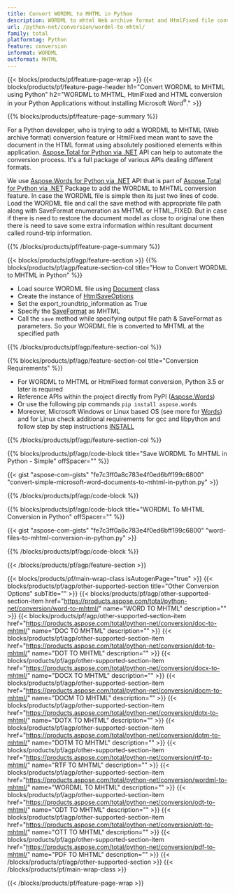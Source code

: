 ```yaml
---
title: Convert WORDML to MHTML in Python
description: WORDML to mhtml Web archive format and HtmlFixed file conversion in your Python applications without using Microsoft Word 
url: /python-net/conversion/wordml-to-mhtml/
family: total
platformtag: Python
feature: conversion
informat: WORDML
outformat: MHTML
---
```

{{< blocks/products/pf/feature-page-wrap >}}
{{< blocks/products/pf/feature-page-header h1="Convert WORDML to MHTML using Python" h2="WORDML to MHTML, HtmlFixed and HTML conversion in your Python Applications without installing Microsoft Word<sup>&reg;</sup>." >}}

{{% blocks/products/pf/feature-page-summary %}}

For a Python developer, who is trying to add a WORDML to MHTML (Web archive format) conversion feature or HtmlFixed mean want to save the document in the HTML format using absolutely positioned elements within application. [Aspose.Total for Python via .NET](https://products.aspose.com/total/python-net/) API can help to automate the conversion process. It's a full package of various APIs dealing different formats. 

We use [Aspose.Words for Python via .NET](https://products.aspose.com/words/python-net/) API that is part of [Aspose.Total for Python via .NET](https://products.aspose.com/total/python-net/) Package to add the WORDML to MHTML conversion feature. In case the WORDML file is simple then its just two lines of code. Load the WORDML file and call the save method with appropriate file path along with SaveFormat enumeration as MHTML or HTML_FIXED. But in case if there is need to restore the document model as close to original one then there is need to save some extra information within resultant document called round-trip information.

{{% /blocks/products/pf/feature-page-summary %}}

{{< blocks/products/pf/agp/feature-section >}}
{{% blocks/products/pf/agp/feature-section-col title="How to Convert WORDML to MHTML in Python" %}}
- Load source WORDML file using [Document](https://reference.aspose.com/words/python-net/aspose.words/document/) class
- Create the instance of [HtmlSaveOptions](https://reference.aspose.com/words/python-net/aspose.words.saving/htmlsaveoptions/)
- Set the export_roundtrip_information as True
- Specify the [SaveFormat](https://reference.aspose.com/words/python-net/aspose.words/saveformat/) as MHTML
- Call the `save` method while specifying output file path & SaveFormat as parameters. So your WORDML file is converted to MHTML at the specified path

{{% /blocks/products/pf/agp/feature-section-col %}}

{{% blocks/products/pf/agp/feature-section-col title="Conversion Requirements" %}}

- For WORDML to MHTML or HtmlFixed format conversion, Python 3.5 or later is required
- Reference APIs within the project directly from PyPI ([Aspose.Words](https://pypi.org/project/aspose-words/))
- Or use the following pip commands ```pip install aspose.words```
- Moreover, Microsoft Windows or Linux based OS (see more for [Words](https://docs.aspose.com/words/python-net/system-requirements/)) and for Linux check additional requirements for gcc and libpython and follow step by step instructions [INSTALL](https://docs.aspose.com/words/python-net/installation/)
 

{{% /blocks/products/pf/agp/feature-section-col %}}

{{% blocks/products/pf/agp/code-block title="Save WORDML To MHTML in Python - Simple" offSpacer="" %}}

{{< gist "aspose-com-gists" "fe7c3ff0a8c783e4f0ed6bff199c6800" "convert-simple-microsoft-word-documents-to-mhtml-in-python.py" >}}

{{% /blocks/products/pf/agp/code-block %}}

{{% blocks/products/pf/agp/code-block title="WORDML To MHTML Conversion in Python" offSpacer="" %}}

{{< gist "aspose-com-gists" "fe7c3ff0a8c783e4f0ed6bff199c6800" "word-files-to-mhtml-conversion-in-python.py" >}}

{{% /blocks/products/pf/agp/code-block %}}

{{< /blocks/products/pf/agp/feature-section >}}

{{< blocks/products/pf/main-wrap-class isAutogenPage="true" >}}
{{< blocks/products/pf/agp/other-supported-section title="Other Conversion Options" subTitle="" >}}
{{< blocks/products/pf/agp/other-supported-section-item href="https://products.aspose.com/total/python-net/conversion/word-to-mhtml/" name="WORD TO MHTML" description="" >}}
{{< blocks/products/pf/agp/other-supported-section-item href="https://products.aspose.com/total/python-net/conversion/doc-to-mhtml/" name="DOC TO MHTML" description="" >}}
{{< blocks/products/pf/agp/other-supported-section-item href="https://products.aspose.com/total/python-net/conversion/dot-to-mhtml/" name="DOT TO MHTML" description="" >}}
{{< blocks/products/pf/agp/other-supported-section-item href="https://products.aspose.com/total/python-net/conversion/docx-to-mhtml/" name="DOCX TO MHTML" description="" >}}
{{< blocks/products/pf/agp/other-supported-section-item href="https://products.aspose.com/total/python-net/conversion/docm-to-mhtml/" name="DOCM TO MHTML" description="" >}}
{{< blocks/products/pf/agp/other-supported-section-item href="https://products.aspose.com/total/python-net/conversion/dotx-to-mhtml/" name="DOTX TO MHTML" description="" >}}
{{< blocks/products/pf/agp/other-supported-section-item href="https://products.aspose.com/total/python-net/conversion/dotm-to-mhtml/" name="DOTM TO MHTML" description="" >}}
{{< blocks/products/pf/agp/other-supported-section-item href="https://products.aspose.com/total/python-net/conversion/rtf-to-mhtml/" name="RTF TO MHTML" description="" >}}
{{< blocks/products/pf/agp/other-supported-section-item href="https://products.aspose.com/total/python-net/conversion/wordml-to-mhtml/" name="WORDML TO MHTML" description="" >}}
{{< blocks/products/pf/agp/other-supported-section-item href="https://products.aspose.com/total/python-net/conversion/odt-to-mhtml/" name="ODT TO MHTML" description="" >}}
{{< blocks/products/pf/agp/other-supported-section-item href="https://products.aspose.com/total/python-net/conversion/ott-to-mhtml/" name="OTT TO MHTML" description="" >}}
{{< blocks/products/pf/agp/other-supported-section-item href="https://products.aspose.com/total/python-net/conversion/pdf-to-mhtml/" name="PDF TO MHTML" description="" >}}
{{< /blocks/products/pf/agp/other-supported-section >}}
{{< /blocks/products/pf/main-wrap-class >}}

{{< /blocks/products/pf/feature-page-wrap >}}